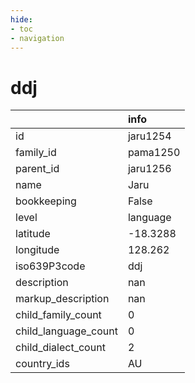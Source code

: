 ```yaml
---
hide:
- toc
- navigation
---
```

# ddj
|                      | info     |
|:---------------------|:---------|
| id                   | jaru1254 |
| family_id            | pama1250 |
| parent_id            | jaru1256 |
| name                 | Jaru     |
| bookkeeping          | False    |
| level                | language |
| latitude             | -18.3288 |
| longitude            | 128.262  |
| iso639P3code         | ddj      |
| description          | nan      |
| markup_description   | nan      |
| child_family_count   | 0        |
| child_language_count | 0        |
| child_dialect_count  | 2        |
| country_ids          | AU       |